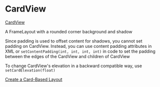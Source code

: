 # CardView

[CardView](https://developer.android.com/reference/android/support/v7/widget/CardView)

A FrameLayout with a rounded corner background and shadow

Since padding is used to offset content for shadows, you cannot set padding on CardView. Instead, you can use content padding attributes in XML or `setContentPadding(int, int, int, int)` in code to set the padding between the edges of the CardView and children of CardView

To change CardView's elevation in a backward compatible way, use `setCardElevation(float)`

[Create a Card-Based Layout](https://developer.android.com/guide/topics/ui/layout/cardview)